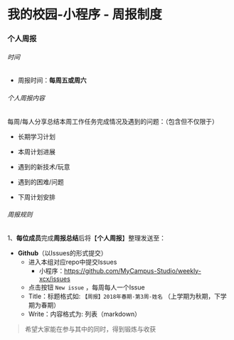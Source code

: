 # 我的校园-小程序 - 周报制度

### 个人周报

###### 时间

- 周报时间：**每周五或周六**

###### 个人周报内容

每周/每人分享总结本周工作任务完成情况及遇到的问题：（包含但不仅限于）

- 长期学习计划

- 本周计划进展

- 遇到的新技术/玩意

- 遇到的困难/问题

- 下周计划安排


###### 周报规则

1、**每位成员**完成**周报总结**后将【**个人周报**】整理发送至：

- **Github**（以Issues的形式提交）
  - 进入本组对应repo中提交Issues
    - 小程序：https://github.com/MyCampus-Studio/weekly-xcx/issues
  - 点击按钮 `New issue` ，每周每人一个Issue
  - Title：标题格式如:  `【周报】2018年春期-第3周-姓名`  （上学期为秋期，下学期为春期） 
  - Write：内容格式为:  列表（markdown）


> 希望大家能在参与其中的同时，得到锻炼与收获

